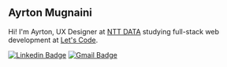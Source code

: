## Ayrton Mugnaini

Hi! I'm Ayrton, UX Designer at [NTT DATA](https://br.nttdata.com/) studying full-stack web development at [Let's Code](https://letscode.com.br/).

[![Linkedin Badge](https://img.shields.io/badge/-Ayrton%20Mugnaini-959da5?style=flat-square&logo=Linkedin&logoColor=white&link=https://www.linkedin.com/in/ayrtonmugnaini/)](https://www.linkedin.com/in/ayrtonmugnaini/)
[![Gmail Badge](https://img.shields.io/badge/-amugnaini@outlook.com-959da5?style=flat-square&logo=mail-dot-ru&logoColor=white&link=mailto:amugnaini@outlook.com)](mailto:amugnaini@outlook.com)

<!--
**yrto/yrto** is a ✨ _special_ ✨ repository because its `README.md` (this file) appears on your GitHub profile.

Here are some ideas to get you started:

- 🔭 I’m currently working on ...
- 🌱 I’m currently learning ...
- 👯 I’m looking to collaborate on ...
- 🤔 I’m looking for help with ...
- 💬 Ask me about ...
- 📫 How to reach me: ...
- 😄 Pronouns: ...
- ⚡ Fun fact: ...
-->
